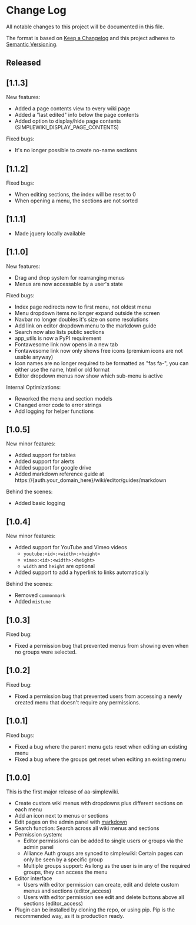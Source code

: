# Change Log

All notable changes to this project will be documented in this file.

The format is based on [Keep a Changelog](http://keepachangelog.com/)
and this project adheres to [Semantic Versioning](http://semver.org/).


## Released

## [1.1.3]
New features:
- Added a page contents view to every wiki page
- Added a "last edited" info below the page contents
- Added option to display/hide page contents (SIMPLEWIKI_DISPLAY_PAGE_CONTENTS)

Fixed bugs:
- It's no longer possible to create no-name sections

## [1.1.2]
Fixed bugs:
- When editing sections, the index will be reset to 0
- When opening a menu, the sections are not sorted

## [1.1.1]
- Made jquery locally available

## [1.1.0]
New features:
- Drag and drop system for rearranging menus
- Menus are now accessable by a user's state

Fixed bugs:
- Index page redirects now to first menu, not oldest menu
- Menu dropdown items no longer expand outside the screen
- Navbar no longer doubles it's size on some resolutions
- Add link on editor dropdown menu to the markdown guide
- Search now also lists public sections
- app_utils is now a PyPI requirement
- Fontawesome link now opens in a new tab
- Fontawesome link now only shows free icons (premium icons are not usable anyway)
- Icon names are no longer required to be formatted as "fas fa-<name>", you can either use the name, html or old format
- Editor dropdown menus now show which sub-menu is active

Internal Optimizations:
- Reworked the menu and section models
- Changed error code to error strings
- Add logging for helper functions

## [1.0.5]
New minor features:
- Added support for tables 
- Added support for alerts
- Added support for google drive
- Added markdown reference guide at https://{auth.your_domain_here}/wiki/editor/guides/markdown

Behind the scenes:
- Added basic logging

## [1.0.4]
New minor features:
- Added support for YouTube and Vimeo videos 
  - `youtube:<id>:<width>:<height>`
  - `vimeo:<id>:<width>:<height>`
  - `width` and `height` are optional
- Added support to add a hyperlink to links automatically

Behind the scenes:
- Removed `commonmark`
- Added `mistune`

## [1.0.3]
Fixed bug:
- Fixed a permission bug that prevented menus from showing even when no groups were selected.

## [1.0.2]
Fixed bug:
- Fixed a permission bug that prevented users from accessing a newly created menu that doesn't require any permissions.

## [1.0.1]
Fixed bugs:
- Fixed a bug where the parent menu gets reset when editing an existing menu
- Fixed a bug where the groups get reset when editing an existing menu

## [1.0.0]
This is the first major release of aa-simplewiki.

- Create custom wiki menus with dropdowns plus different sections on each menu
- Add an icon next to menus or sections
- Edit pages on the admin panel with [markdown](https://commonmark.org/help/)
- Search function: Search across all wiki menus and sections
- Permission system:
  - Editor permissions can be added to single users or groups via the admin panel
  - Alliance Auth groups are synced to simplewiki: Certain pages can only be seen by a specific group
  - Multiple groups support: As long as the user is in any of the required groups, they can access the menu
- Editor interface
  - Users with editor permission can create, edit and delete custom menus and sections (editor_access)
  - Users with editor permission see edit and delete buttons above all sections (editor_access)
- Plugin can be installed by cloning the repo, or using pip. Pip is the recommended way, as it is production ready.
